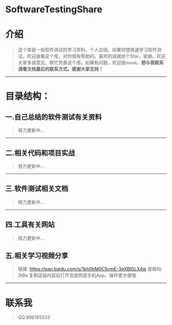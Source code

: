 # SoftwareTestingShare
# 介绍
> 这个库是一些软件测试的学习资料，个人总结。如果你想快速学习软件测试，欢迎查看这个库，对你很有帮助的。喜欢的话就给个Star，谢谢。欢迎大家多提意见，帮忙完善这个库。如果有问题，欢迎提issue。**想与我联系请看文档最后的联系方式。感谢大家支持！**

----

# 目录结构：
## 一.自己总结的软件测试有关资料
> 努力更新中...

---
## 二.相关代码和项目实战
> 努力更新中...

---
## 三.软件测试相关文档
> 努力更新中...

---
## 四.工具有关网站
> 努力更新中...

## 五.相关学习视频分享
> 链接: https://pan.baidu.com/s/1bh0bM0C5cmE-3eXBlGLX4w 提取码: 3t8e 复制这段内容后打开百度网盘手机App，操作更方便哦

---
# 联系我
> QQ:896165533
